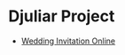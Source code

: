 # Djuliar Project
<ul>
  <li><a href="https://djuliar.github.io/wedding-invitation/" target="_blank">Wedding Invitation Online</a></li>
</ul>
